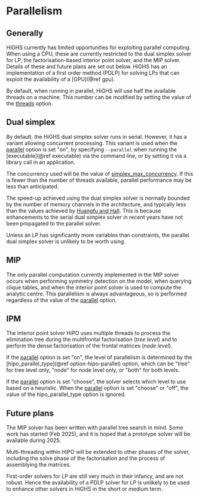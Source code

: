 # Parallelism

## Generally

HiGHS currently has limited opportunities for exploiting parallel
computing. When using a CPU, these are currently restricted to the
dual simplex solver for LP, the factorisation-based interior point solver,
and the MIP solver. Details of these and future plans are set out below. 
HiGHS has an implementation of a first order method (PDLP) for solving LPs 
that can exploit the availability of a [GPU](@ref gpu).

By default, when running in parallel, HiGHS will use half the
available threads on a machine. This number can be modified by setting
the value of the [threads](@ref) option.

## Dual simplex

By default, the HiGHS dual simplex solver runs in serial. However, it
has a variant allowing concurrent processing. This variant is used
when the
[parallel](@ref)
option is set "on", by specifying `--parallel` when running the
[executable](@ref executable) via
the command line, or by setting it via a library call in an
application.

The concurrency used will be the value of
[simplex\_max\_concurrency](@ref). If
this is fewer than the number of threads available, parallel
performance may be less than anticipated.

The speed-up achieved using the dual simplex solver is normally
bounded by the number of memory channels in the architecture, and
typically less than the values achieved by [Huangfu and
Hall](https://link.springer.com/article/10.1007/s12532-017-0130-5). This
is because enhancements to the serial dual simplex solver in recent
years have not been propagated to the parallel solver.

Unless an LP has significantly more variables than constraints, the
parallel dual simplex solver is unlikely to be worth using.

## MIP

The only parallel computation currently implemented in the MIP solver
occurs when performing symmetry detection on the model, when querying
clique tables, and when the interior point solver is used to compute
the analytic centre. This parallelism is always advantageous, so is
performed regardless of the value of the [parallel](@ref) option.

## IPM

The interior point solver HiPO uses multiple threads to process the 
elimination tree during the multifrontal factorisation (_tree level_)
and to perform the dense factorisation of the frontal matrices 
(_node level_).

If the [parallel](@ref) option is set "on", the level of parallelism is 
determined by the [hipo\_parallel\_type](@ref option-hipo-parallel) option, 
which can be "tree" for tree level only, "node" for node level only, or 
"both" for both levels.

If the [parallel](@ref) option is set "choose", the solver selects which 
level to use based on a heuristic. When the [parallel](@ref) option is set 
"choose" or "off", the value of the hipo\_parallel\_type option is ignored.


## Future plans

The MIP solver has been written with parallel tree search in mind. Some
work has started (Feb 2025), and it is hoped that a prototype solver
will be available during 2025.

Multi-threading within HiPO will be extended to other phases of the solver,
including the solve phase of the factorisation and the process of assemblying 
the matrices.

First-order solvers for LP are still very much in their infancy, and
are not robust. Hence the availability of a PDLP solver for LP is
unlikely to be used to enhance other solvers in HiGHS in the short or
medium term.





